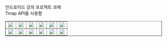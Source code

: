안드로이드 강의 프로젝트 과제<br>
Tmap API를 사용함<br>
<table border="1">
  <tr>
<td><img src="https://user-images.githubusercontent.com/19682509/111780507-dadc3c00-88fa-11eb-9b9d-3014dba8d5c8.jpg"></td>
<td><img src="https://user-images.githubusercontent.com/19682509/111780521-ddd72c80-88fa-11eb-80e4-7b51ac942231.jpg"></td>
<td><img src="https://user-images.githubusercontent.com/19682509/111780522-de6fc300-88fa-11eb-9682-2114ebc32164.jpg"></td>
<td><img src="https://user-images.githubusercontent.com/19682509/111780523-de6fc300-88fa-11eb-87f5-5f6c939eae1e.jpg"></td>
<td><img src="https://user-images.githubusercontent.com/19682509/111780525-df085980-88fa-11eb-9fc2-e62535557358.jpg"></td>
<td><img src="https://user-images.githubusercontent.com/19682509/111780526-df085980-88fa-11eb-9f7a-28da2ca9280b.jpg"></td></tr><tr>
<td><img src="https://user-images.githubusercontent.com/19682509/111780528-dfa0f000-88fa-11eb-8447-991a096727da.jpg"></td>
<td><img src="https://user-images.githubusercontent.com/19682509/111780529-dfa0f000-88fa-11eb-9b3a-4a1e2cce3402.jpg"></td>
<td><img src="https://user-images.githubusercontent.com/19682509/111780530-e0398680-88fa-11eb-865b-7e86d05001b4.jpg"></td>
<td><img src="https://user-images.githubusercontent.com/19682509/111780532-e0d21d00-88fa-11eb-8a4d-b4122c307276.jpg"></td>
<td><img src="https://user-images.githubusercontent.com/19682509/111780535-e0d21d00-88fa-11eb-845b-d8c0f60a4e9b.jpg"></td>
<td><img src="https://user-images.githubusercontent.com/19682509/111780537-e16ab380-88fa-11eb-95af-628253ac6d8b.jpg"></td></tr></table>
<!-- <img src="https://user-images.githubusercontent.com/19682509/111780540-e16ab380-88fa-11eb-9d7b-d1002ca0249e.jpg" width="20%" height="20%"> -->

 </table>
<!-- <img src="https://user-images.githubusercontent.com/19682509/111780540-e16ab380-88fa-11eb-9d7b-d1002ca0249e.jpg" width="20%" height="20%"> -->
